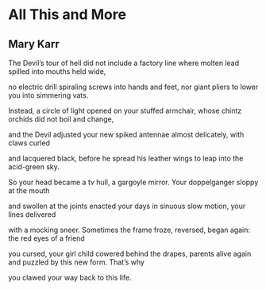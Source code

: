 # All This and More
## Mary Karr
The Devil’s tour of hell did not include
a factory line where molten lead
spilled into mouths held wide,

no electric drill spiraling screws
into hands and feet, nor giant pliers
to lower you into simmering vats.

Instead, a circle of light
opened on your stuffed armchair,
whose chintz orchids did not boil and change,

and the Devil adjusted
your new spiked antennae
almost delicately, with claws curled

and lacquered black, before he spread
his leather wings to leap
into the acid-green sky.

So your head became a tv hull,
a gargoyle mirror. Your doppelganger
sloppy at the mouth

and swollen at the joints
enacted your days in sinuous
slow motion, your lines delivered

with a mocking sneer. Sometimes
the frame froze, reversed, began
again: the red eyes of a friend

you cursed, your girl child cowered
behind the drapes, parents alive again
and puzzled by this new form. That’s why

you clawed your way back to this life.
